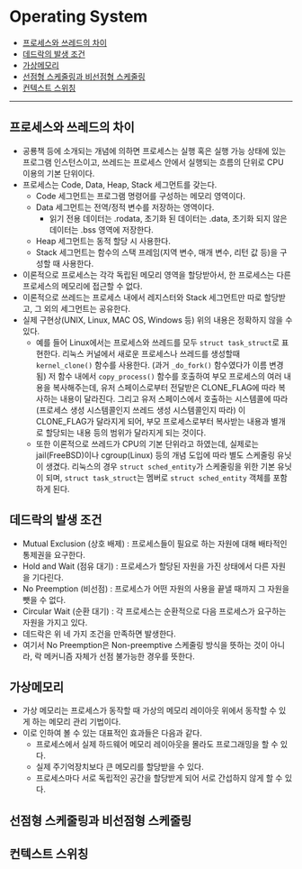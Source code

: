 # Operating System

* [프로세스와 쓰레드의 차이](#프로세스와-쓰레드의-차이)
* [데드락의 발생 조건](#데드락의-발생-조건)
* [가상메모리](#가상메모리)
* [선점형 스케줄링과 비선점형 스케줄링](#선점형-스케줄링과-비선점형-스케줄링)
* [컨텍스트 스위칭](#컨텍스트-스위칭)

---

## 프로세스와 쓰레드의 차이

* 공룡책 등에 소개되는 개념에 의하면 프로세스는 실행 혹은 실행 가능 상태에 있는 프로그램 인스턴스이고, 쓰레드는 프로세스 안에서 실행되는 흐름의 단위로 CPU 이용의 기본 단위이다.
* 프로세스는 Code, Data, Heap, Stack 세그먼트를 갖는다.
    * Code 세그먼트는 프로그램 명령어를 구성하는 메모리 영역이다.
    * Data 세그먼트는 전역/정적 변수를 저장하는 영역이다.
        * 읽기 전용 데이터는 .rodata, 초기화 된 데이터는 .data, 초기화 되지 않은 데이터는 .bss 영역에 저장한다.
    * Heap 세그먼트는 동적 할당 시 사용한다.
    * Stack 세그먼트는 함수의 스택 프레임(지역 변수, 매개 변수, 리턴 값 등)을 구성할 때 사용한다.
* 이론적으로 프로세스는 각각 독립된 메모리 영역을 할당받아서, 한 프로세스는 다른 프로세스의 메모리에 접근할 수 없다.
* 이론적으로 쓰레드는 프로세스 내에서 레지스터와 Stack 세그먼트만 따로 할당받고, 그 외의 세그먼트는 공유한다.
* 실제 구현상(UNIX, Linux, MAC OS, Windows 등) 위의 내용은 정확하지 않을 수 있다.
    * 예를 들어 Linux에서는 프로세스와 쓰레드를 모두 ```struct task_struct```로 표현한다. 리눅스 커널에서 새로운 프로세스나 쓰레드를 생성할때 ```kernel_clone()``` 함수를 사용한다. (과거 ```_do_fork()``` 함수였다가 이름 변경됨) 저 함수 내에서 ```copy_process()``` 함수를 호출하여 부모 프로세스의 여러 내용을 복사해주는데, 유저 스페이스로부터 전달받은 CLONE_FLAG에 따라 복사하는 내용이 달라진다. 그리고 유저 스페이스에서 호출하는 시스템콜에 따라 (프로세스 생성 시스템콜인지 쓰레드 생성 시스템콜인지 따라) 이 CLONE_FLAG가 달라지게 되어, 부모 프로세스로부터 복사받는 내용과 별개로 할당되는 내용 등의 범위가 달라지게 되는 것이다.
    * 또한 이론적으로 쓰레드가 CPU의 기본 단위라고 하였는데, 실제로는 jail(FreeBSD)이나 cgroup(Linux) 등의 개념 도입에 따라 별도 스케줄링 유닛이 생겼다. 리눅스의 경우 ```struct sched_entity```가 스케줄링을 위한 기본 유닛이 되며, ```struct task_struct```는 멤버로 ```struct sched_entity``` 객체를 포함하게 된다.

## 데드락의 발생 조건

* Mutual Exclusion (상호 배제) : 프로세스들이 필요로 하는 자원에 대해 배타적인 통제권을 요구한다.
* Hold and Wait (점유 대기) : 프로세스가 할당된 자원을 가진 상태에서 다른 자원을 기다린다.
* No Preemption (비선점) : 프로세스가 어떤 자원의 사용을 끝낼 때까지 그 자원을 뺏을 수 없다.
* Circular Wait (순환 대기) : 각 프로세스는 순환적으로 다음 프로세스가 요구하는 자원을 가지고 있다.
* 데드락은 위 네 가지 조건을 만족하면 발생한다.
* 여기서 No Preemption은 Non-preemptive 스케줄링 방식을 뜻하는 것이 아니라, 락 메커니즘 자체가 선점 불가능한 경우를 뜻한다.

## 가상메모리

* 가상 메모리는 프로세스가 동작할 때 가상의 메모리 레이아웃 위에서 동작할 수 있게 하는 메모리 관리 기법이다.
* 이로 인하여 볼 수 있는 대표적인 효과들은 다음과 같다.
    * 프로세스에서 실제 하드웨어 메모리 레이아웃을 몰라도 프로그래밍을 할 수 있다.
    * 실제 주기억장치보다 큰 메모리를 할당받을 수 있다.
    * 프로세스마다 서로 독립적인 공간을 할당받게 되어 서로 간섭하지 않게 할 수 있다.

## 선점형 스케줄링과 비선점형 스케줄링

## 컨텍스트 스위칭